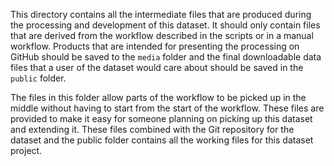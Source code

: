This directory contains all the intermediate files that are produced during the processing and development of this dataset. It should only contain files that are derived from the workflow described in the scripts or in a manual workflow. Products that are intended for presenting the processing on GitHub should be saved to the `media` folder and the final downloadable data files that a user of the dataset would care about should be saved in the `public` folder. 

The files in this folder allow parts of the workflow to be picked up in the middle without having to start from the start of the workflow. These files are provided to make it easy for someone planning on picking up this dataset and extending it. These files combined with the Git repository for the dataset and the public folder contains all the working files for this dataset project.